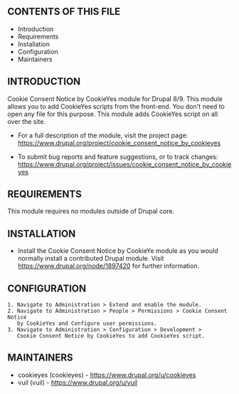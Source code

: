 CONTENTS OF THIS FILE
---------------------

 * Introduction
 * Requirements
 * Installation
 * Configuration
 * Maintainers


INTRODUCTION
------------

Cookie Consent Notice by CookieYes module for Drupal 8/9.
This module allows you to add CookieYes scripts from the front-end. You don't
need to open any file for this purpose.
This module adds CookieYes script on all over the site.

 * For a full description of the module, visit the project page:
   https://www.drupal.org/project/cookie_consent_notice_by_cookieyes

 * To submit bug reports and feature suggestions, or to track changes:
   https://www.drupal.org/project/issues/cookie_consent_notice_by_cookieyes


REQUIREMENTS
------------

This module requires no modules outside of Drupal core.


INSTALLATION
------------

 * Install the Cookie Consent Notice by CookieYe module as you would normally
 install a contributed Drupal module. Visit https://www.drupal.org/node/1897420
 for further information.


CONFIGURATION
-------------

    1. Navigate to Administration > Extend and enable the module.
    2. Navigate to Administration > People > Permissions > Cookie Consent Notice
       by CookieYes and Configure user permissions.
    3. Navigate to Administration > Configuration > Development >
       Cookie Consent Notice by CookieYes to add CookieYes script.


MAINTAINERS
-----------

 * cookieyes (cookieyes) - https://www.drupal.org/u/cookieyes
 * vuil (vuil) - https://www.drupal.org/u/vuil
